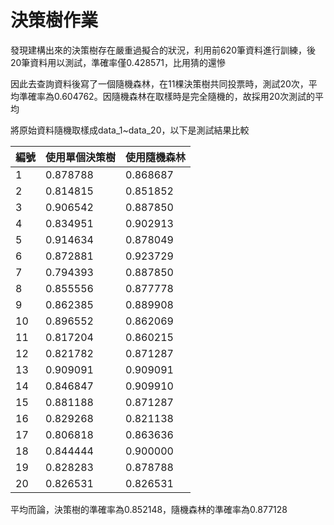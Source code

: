 # 決策樹作業


發現建構出來的決策樹存在嚴重過擬合的狀況，利用前620筆資料進行訓練，後20筆資料用以測試，準確率僅0.428571，比用猜的還慘

因此去查詢資料後寫了一個隨機森林，在11棵決策樹共同投票時，測試20次，平均準確率為0.604762。因隨機森林在取樣時是完全隨機的，故採用20次測試的平均

將原始資料隨機取樣成data_1~data_20，以下是測試結果比較

| 編號 | 使用單個決策樹   | 使用隨機森林   |
|------|---------|---------|
| 1    | 0.878788 | 0.868687 |
| 2    | 0.814815 | 0.851852 |
| 3    | 0.906542 | 0.887850 |
| 4    | 0.834951 | 0.902913 |
| 5    | 0.914634 | 0.878049 |
| 6    | 0.872881 | 0.923729 |
| 7    | 0.794393 | 0.887850 |
| 8    | 0.855556 | 0.877778 |
| 9    | 0.862385 | 0.889908 |
| 10   | 0.896552 | 0.862069 |
| 11   | 0.817204 | 0.860215 |
| 12   | 0.821782 | 0.871287 |
| 13   | 0.909091 | 0.909091 |
| 14   | 0.846847 | 0.909910 |
| 15   | 0.881188 | 0.871287 |
| 16   | 0.829268 | 0.821138 |
| 17   | 0.806818 | 0.863636 |
| 18   | 0.844444 | 0.900000 |
| 19   | 0.828283 | 0.878788 |
| 20   | 0.826531 | 0.826531 |

平均而論，決策樹的準確率為0.852148，隨機森林的準確率為0.877128